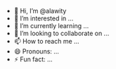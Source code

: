 - 👋 Hi, I’m @alawity
- 👀 I’m interested in ...
- 🌱 I’m currently learning ...
- 💞️ I’m looking to collaborate on ...
- 📫 How to reach me ...
- 😄 Pronouns: ...
- ⚡ Fun fact: ...

<!---
alawity/alawity is a ✨ special ✨ repository because its `README.md` (this file) appears on your GitHub profile.
You can click the Preview link to take a look at your changes.
--->
